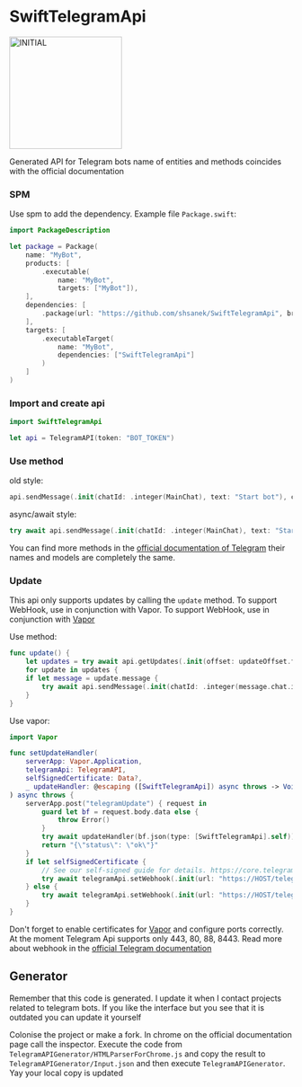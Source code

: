 # SwiftTelegramApi

<img src="https://github.com/user-attachments/assets/27e179b5-4db2-4ad7-9ca8-d041c992564e" alt="INITIAL" width="200"/>

Generated API for Telegram bots name of entities and methods coincides with the official documentation

### SPM

Use spm to add the dependency. Example file `Package.swift`:

``` swift
import PackageDescription

let package = Package(
    name: "MyBot",
    products: [
        .executable(
            name: "MyBot",
            targets: ["MyBot"]),
    ],
    dependencies: [
        .package(url: "https://github.com/shsanek/SwiftTelegramApi", branch: "master")
    ],
    targets: [
        .executableTarget(
            name: "MyBot",
            dependencies: ["SwiftTelegramApi"]
        )
    ]
)
```

### Import and create api

``` swift
import SwiftTelegramApi

let api = TelegramAPI(token: "BOT_TOKEN")
```

### Use method

old style:
``` swift
api.sendMessage(.init(chatId: .integer(MainChat), text: "Start bot"), completionHandler: { _ in })
```

async/await style:
``` swift
try await api.sendMessage(.init(chatId: .integer(MainChat), text: "Start bot"))
```

You can find more methods in the [official documentation of Telegram](https://core.telegram.org/bots/api) their names and models are completely the same.


### Update

This api only supports updates by calling the `update` method. To support WebHook, use in conjunction with Vapor. To support WebHook, use in conjunction with [Vapor](https://github.com/vapor/vapor)

Use method:
``` swift
func update() {
    let updates = try await api.getUpdates(.init(offset: updateOffset.flatMap({ $0 + 1 })))
    for update in updates {
    if let message = update.message {
        try await api.sendMessage(.init(chatId: .integer(message.chat.id), text: message.text ?? ""))
    }
}
```

Use vapor:
``` swift
import Vapor 

func setUpdateHandler(
    serverApp: Vapor.Application,
    telegramApi: TelegramAPI,
    selfSignedCertificate: Data?,
    _ updateHandler: @escaping ([SwiftTelegramApi]) async throws -> Void
) async throws {
    serverApp.post("telegramUpdate") { request in
        guard let bf = request.body.data else {
            throw Error()
        }
        try await updateHandler(bf.json(type: [SwiftTelegramApi].self))
        return "{\"status\": \"ok\"}"
    }
    if let selfSignedCertificate {
        // See our self-signed guide for details. https://core.telegram.org/bots/self-signed
        try await telegramApi.setWebhook(.init(url: "https://HOST/telegramUpdate", certificate: .init(dataHandler: { data })))
    } else {
        try await telegramApi.setWebhook(.init(url: "https://HOST/telegramUpdate"))
    }
}
```
Don't forget to enable certificates for [Vapor](https://docs.vapor.codes/advanced/server/) and configure ports correctly. At the moment Telegram Api supports only 443, 80, 88, 8443. Read more about webhook in the [official Telegram documentation](https://core.telegram.org/bots/api)

## Generator

Remember that this code is generated. I update it when I contact projects related to telegram bots. If you like the interface but you see that it is outdated you can update it yourself

Colonise the project or make a fork. In chrome on the official documentation page call the inspector. Execute the code from `TelegramAPIGenerator/HTMLParserForChrome.js` and copy the result to `TelegramAPIGenerator/Input.json` and then execute `TelegramAPIGenerator`. Yay your local copy is updated
